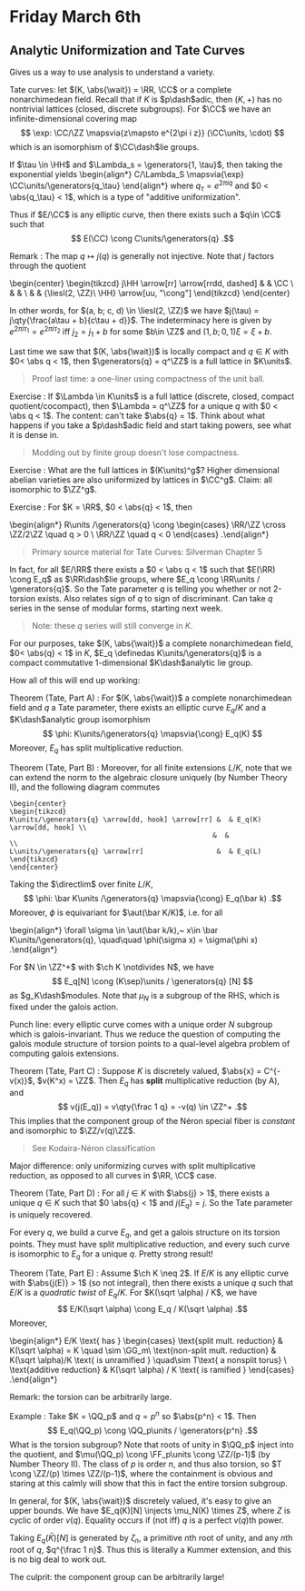 # Friday March 6th

## Analytic Uniformization and Tate Curves

Gives us a way to use analysis to understand a variety.

Tate curves: let $(K, \abs{\wait}) = \RR, \CC$ or a complete nonarchimedean field.
Recall that if $K$ is $p\dash$adic, then $(K, +)$ has no nontrivial lattices (closed, discrete subgroups).
For $\CC$ we have an infinite-dimensional covering map 
$$
\exp: \CC/\ZZ \mapsvia{z\mapsto e^{2\pi i z}} (\CC\units, \cdot)
$$ 
which is an isomorphism of $\CC\dash$lie groups.

If $\tau \in \HH$ and $\Lambda_s = \generators{1, \tau}$, then taking the exponential yields 
\begin{align*}
C/\Lambda_S \mapsvia{\exp} \CC\units/\generators{q_\tau}
\end{align*}
where $q_\tau = e^{2\pi i q}$ and $0 < \abs{q_\tau} < 1$, which is a type of "additive uniformization".

Thus if $E/\CC$ is any elliptic curve, then there exists such a $q\in \CC$ such that 
$$
E(\CC) \cong C\units/\generators{q}
.$$

Remark
: The map $q \mapsto j(q)$ is generally not injective.
  Note that $j$ factors through the quotient

  \begin{center}
  \begin{tikzcd}
  j\HH \arrow[rr] \arrow[rrdd, dashed] &  & \CC                                    \\
  &  &                                        \\
  &  & {\liesl(2, \ZZ)\ \HH} \arrow[uu, "\cong"]
  \end{tikzcd}
  \end{center}

  In other words, for $(a, b; c, d) \in \liesl(2, \ZZ)$ we have $j(\tau) = j\qty{\frac{a\tau + b}{c\tau + d}}$.
  The indeterminacy here is given by $e^{2\pi i \tau_1} = e^{2\pi i \tau_2}$ iff $j_2 = j_1 + b$ for some $b\in  \ZZ$ and $(1, b; 0, 1) \xi = \xi + b$.

Last time we saw that $(K, \abs{\wait})$ is locally compact and $q\in K$ with $0< \abs q < 1$, then $\generators{q} = q^\ZZ$ is a full lattice in $K\units$.

> Proof last time: a one-liner using compactness of the unit ball.

Exercise
: If $\Lambda \in K\units$ is a full lattice (discrete, closed, compact quotient/cocompact), then $\Lambda = q^\ZZ$ for a unique $q$ with $0 < \abs q < 1$.
  The content: can't take $\abs{q} = 1$.
  Think about what happens if you take a $p\dash$adic field and start taking powers, see what it is dense in.

> Modding out by finite group doesn't lose compactness.

Exercise
: What are the full lattices in $(K\units)^g$?
  Higher dimensional abelian varieties are also uniformized by lattices in $\CC^g$.
  Claim: all isomorphic to $\ZZ^g$.

Exercise
: For $K = \RR$, $0 < \abs{q} < 1$, then 

\begin{align*}
R\units /\generators{q} \cong 
\begin{cases}
\RR/\ZZ \cross \ZZ/2\ZZ \quad q > 0 \\
\RR/\ZZ \quad q < 0
\end{cases}
.\end{align*}

> Primary source material for Tate Curves: Silverman Chapter 5

In fact, for all $E/\RR$ there exists a $0 < \abs q < 1$ such that $E(\RR) \cong E_q$ as $\RR\dash$lie groups, where $E_q \cong \RR\units / \generators{q}$.
So the Tate parameter $q$ is telling you whether or not 2-torsion exists.
Also relates sign of $q$ to sign of discriminant.
Can take $q$ series in the sense of modular forms, starting next week.

> Note: these $q$ series will still converge in $K$.

For our purposes, take $(K, \abs{\wait})$ a complete nonarchimedean field, $0< \abs{q} < 1$ in $K$, $E_q \definedas K\units/\generators{q}$ is a compact commutative 1-dimensional $K\dash$analytic lie group.

How all of this will end up working:

Theorem (Tate, Part A)
: For $(K, \abs{\wait})$ a complete nonarchimedean field and $q$ a Tate parameter, there exists an elliptic curve $E_q/K$ and a $K\dash$analytic group isomorphism
  $$
  \phi: K\units/\generators{q} \mapsvia{\cong} E_q(K)
  $$
  Moreover, $E_q$ has split multiplicative reduction.

Theorem (Tate, Part B)
:   Moreover, for all finite extensions $L/K$, note that we can extend the norm to the algebraic closure uniquely (by Number Theory II), and the following diagram commutes
  
    \begin{center}
    \begin{tikzcd}
    K\units/\generators{q} \arrow[dd, hook] \arrow[rr] &  & E_q(K) \arrow[dd, hook] \\
                                                      &  &                         \\
    L\units/\generators{q} \arrow[rr]                  &  & E_q(L)                 
    \end{tikzcd}
    \end{center}

Taking the $\directlim$ over finite $L/K$, 
$$
\phi: \bar K\units /\generators{q} \mapsvia{\cong} E_q(\bar k)
.$$
Moreover, $\phi$ is equivariant for $\aut(\bar K/K)$, i.e. for all 

\begin{align*}
\forall \sigma \in \aut(\bar k/k),~ x\in \bar K\units/\generators{q}, \quad\quad \phi(\sigma x) = \sigma(\phi x)
.\end{align*}

For $N \in \ZZ^+$ with $\ch K \notdivides N$, we have 
$$
E_q[N] \cong (K\sep)\units / \generators{q} [N]
$$ 
as $g_K\dash$modules.
Note that $\mu_N$ is a subgroup of the RHS, which is fixed under the galois action.

Punch line: every elliptic curve comes with a unique order $N$ subgroup which is galois-invariant.
Thus we reduce the question of computing the galois module structure of torsion points to a qual-level algebra problem of computing galois extensions.

Theorem (Tate, Part C)
: Suppose $K$ is discretely valued, $\abs{x} = C^{-v(x)}$, $v(K^x) = \ZZ$. 
  Then $E_q$ has **split** multiplicative reduction (by A), and 
  $$
  v(j(E_q)) = v\qty{\frac 1 q} = -v(q) \in \ZZ^+
  .$$
  This implies that the component group of the Néron special fiber is *constant* and isomorphic to $\ZZ/v(q)\ZZ$.

> See Kodaira-Néron classification

Major difference: only uniformizing curves with split multiplicative reduction, as opposed to all curves in $\RR, \CC$ case.

Theorem (Tate, Part D)
: For all $j\in K$ with $\abs{j} > 1$, there exists a unique $q\in K$ such that $0 \abs{q} < 1$ and $j(E_q) = j$.
  So the Tate parameter is uniquely recovered.


For every $q$, we build a curve $E_q$, and get a galois structure on its torsion points.
They must have split multiplicative reduction, and every such curve is isomorphic to $E_q$ for a unique $q$.
Pretty strong result!

Theorem (Tate, Part E)
: Assume $\ch K \neq 2$.
  If $E/K$ is any elliptic curve with $\abs{j(E)} > 1$ (so not integral), then there exists a unique $q$ such that $E/K$ is a *quadratic twist* of $E_q/ K$.
  For $K(\sqrt \alpha) / K$, we have 
  $$
  E/K(\sqrt \alpha) \cong E_q / K(\sqrt \alpha)
  .$$
  Moreover,
  
  \begin{align*}
  E/K \text{ has } 
  \begin{cases}
  \text{split mult. reduction} & K(\sqrt \alpha) = K \quad \sim \GG_m\\
  \text{non-split mult. reduction} & K(\sqrt \alpha)/K \text{ is unramified } \quad\sim T\text{ a nonsplit torus} \\
  \text{additive reduction} & K(\sqrt \alpha) / K \text{ is ramified }
  \end{cases}
  .\end{align*}

Remark: the torsion can be arbitrarily large.

Example
: Take $K = \QQ_p$ and $q = p^n$ so $\abs{p^n} < 1$.
  Then 
  $$
  E_q(\QQ_p) \cong \QQ_p\units / \generators{p^n}
  .$$
  What is the torsion subgroup?
  Note that roots of unity in $\QQ_p$ inject into the quotient, and $\mu(\QQ_p) \cong \FF_p\units \cong \ZZ/(p-1)$ (by Number Theory II).
  The class of $p$ is order $n$, and thus also torsion, so $T \cong \ZZ/(p) \times \ZZ/(p-1)$, where the containment is obvious and staring at this calmly will show that this in fact the entire torsion subgroup.

In general, for $(K, \abs{\wait})$ discretely valued, it's easy to give an upper bounds.
We have $E_q(K)[N] \injects \mu_N(K) \times Z$, where $Z$ is cyclic of order $v(q)$.
Equality occurs if (not iff) $q$ is a perfect $v(q)$th power.

Taking $E_q(\bar K)[N]$ is generated by $\zeta_n$, a primitive $n$th root of unity, and any $n$th root of $q$, $q^{\frac 1 n}$.
Thus this is literally a Kummer extension, and this is no big deal to work out.

The culprit: the component group can be arbitrarily large!
